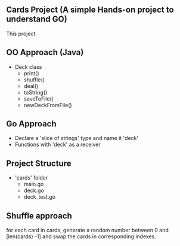 ## Cards Project (A simple Hands-on project to understand GO)
This project 

## OO Approach (Java)
- Deck class
    - print()
    - shuffle()
    - deal()
    - toString()
    - saveToFile()
    - newDeckFromFile()

## Go Approach
- Declare a 'slice of strings' type and name it 'deck'
- Functions with 'deck' as a receiver

## Project Structure
- 'cards' folder
    - main.go
    - deck.go
    - deck_test.go

## Shuffle approach
for each card in cards, generate a random number between 0 and [len(cards) -1] and swap the cards in corresponding indexes.
